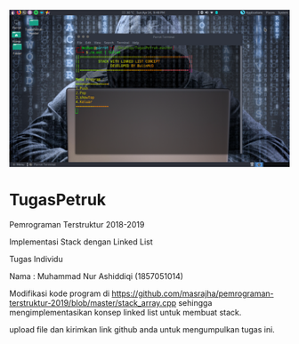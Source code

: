 ![Screenshot](https://raw.githubusercontent.com/MuhammadNurAshiddiqi/TugasPetruk/master/SS%20Stack.png)


# TugasPetruk
Pemrograman Terstruktur 2018-2019

Implementasi Stack dengan Linked List

Tugas Individu

Nama :  Muhammad Nur Ashiddiqi 	(1857051014)

Modifikasi kode program di https://github.com/masrajha/pemrograman-terstruktur-2019/blob/master/stack_array.cpp sehingga mengimplementasikan konsep linked list untuk membuat stack.

upload file dan kirimkan link github anda untuk mengumpulkan tugas ini.
